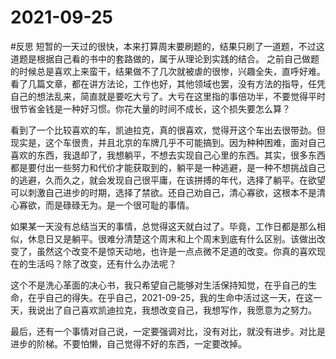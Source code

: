 # 2021-09-25
#反思
短暂的一天过的很快，本来打算周末要刷题的，结果只刷了一道题，不过这道题是根据自己看的书中的套路做的，属于从理论到实践的结合。
之前自己做题的时候总是喜欢上来蛮干，结果做不了几次就被虐的很惨，兴趣全失，直呼好难。看了几篇文章，都在讲方法论，工作也好，其他领域也罢，没有方法的指导，任凭自己的想法乱来，简直就是要吃大亏了。大亏在这里指的事倍功半，不要觉得平时很节省金钱是一种好习惯。你花大量的时间不成长，这个损失要怎么算？

看到了一个比较喜欢的车，凯迪拉克，真的很喜欢，觉得开这个车出去很带劲。但现实是，这个车很贵，并且北京的车牌几乎不可能搞到。因为种种困难，面对自己喜欢的东西，我退却了，我想躺平，不想去实现自己心里的东西。其实，很多东西都是要付出一些努力和代价才能获取到的，躺平是一种逃避，是一种不想挑战自己的逃避，久而久之，就会发现自己很平庸，在该拼搏的年代，选择了躺平。在欲望可以刺激自己进步的时期，选择了禁欲。还自己劝自己，清心寡欲，这根本不是清心寡欲，而是碌碌无为。是一个很可耻的事情。

如果某一天没有总结当天的事情，总觉得这天就白过了。毕竟，工作日都是那么相似，休息日又是躺平。很难分清楚这个周末和上个周末到底有什么区别。该做出改变了，虽然这个改变不是惊天动地，也许是一点点微不足道的改变。你真的喜欢现在的生活吗？除了改变，还有什么办法呢？

这个不是洗心革面的决心书，我只希望自己能够对生活保持知觉，在乎自己的生命，在乎自己的得失。在乎自己，2021-09-25，我的生命中活过这一天，在这一天，我说出了自己喜欢凯迪拉克，我想改变自己，我想写作，我愿意为之努力。

最后，还有一个事情对自己说，一定要强调对比，没有对比，就没有进步。对比是进步的阶梯。不要怕懒，自己觉得不好的东西，一定要改掉。
